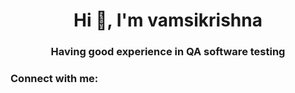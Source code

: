 <h1 align="center">Hi 👋, I'm vamsikrishna</h1>
<h3 align="center">Having good experience in QA software testing</h3>

<h3 align="left">Connect with me:</h3>
<p align="left">
</p>
